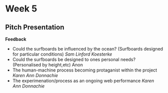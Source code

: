 # Week 5

## Pitch Presentation

**Feedback**
* Could the surfboards be influenced by the ocean? (Surfboards designed for particular conditions) *Sam Linford Koesterke*
* Could the surfboards be designed to ones personal needs? (Personalised by height,etc) Anon
* The human-machine process becoming protaganist within the project *Karen Ann Donnachie*
* The experimenation/process as an ongoing web performance *Karen Ann Donnachie*




